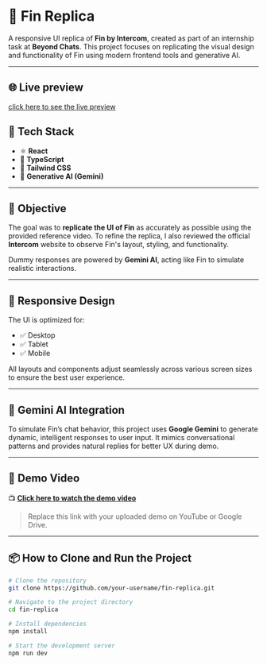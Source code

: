 # 💼 Fin Replica

A responsive UI replica of **Fin by Intercom**, created as part of an internship task at **Beyond Chats**. This project focuses on replicating the visual design and functionality of Fin using modern frontend tools and generative AI.

---
## 🌐 Live preview 
[click here to see the live preview](https://beyond-chats-intern-64ft.vercel.app/)

## 🚀 Tech Stack

- ⚛️ **React**
- 📘 **TypeScript**
- 🎨 **Tailwind CSS**
- 🤖 **Generative AI (Gemini)**

---

## 🎯 Objective

The goal was to **replicate the UI of Fin** as accurately as possible using the provided reference video. To refine the replica, I also reviewed the official **Intercom** website to observe Fin's layout, styling, and functionality.

Dummy responses are powered by **Gemini AI**, acting like Fin to simulate realistic interactions.

---

## 📱 Responsive Design

The UI is optimized for:

- ✅ Desktop
- ✅ Tablet
- ✅ Mobile

All layouts and components adjust seamlessly across various screen sizes to ensure the best user experience.

---

## 🤖 Gemini AI Integration

To simulate Fin’s chat behavior, this project uses **Google Gemini** to generate dynamic, intelligent responses to user input. It mimics conversational patterns and provides natural replies for better UX during demo.

---

## 🎥 Demo Video

📺 **[Click here to watch the demo video](https://res.cloudinary.com/ddcxguovf/video/upload/v1747905677/demo_fnz7ph.mov)**  
> Replace this link with your uploaded demo on YouTube or Google Drive.

---

## 📦 How to Clone and Run the Project

```bash
# Clone the repository
git clone https://github.com/your-username/fin-replica.git

# Navigate to the project directory
cd fin-replica

# Install dependencies
npm install

# Start the development server
npm run dev

